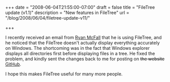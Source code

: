 +++
date = "2008-06-04T21:55:00-07:00"
draft = false
title = "FileTree update (v1.1)"
description = "New features in FileTree"
url = "/blog/2008/06/04/filetree-update-v11/"

+++

I recently received an email from [Ryan McFall](http://www.hope.edu/cs/mcfall/) that he is using FileTree, and he noticed that the FileTree doesn't actually display everything accurately on Windows. The shortcoming was in the fact that Windows explorer displays all directories first before displaying files in a tree. He fixed the problem, and kindly sent the changes back to me for posting on ~~the website~~ [GitHub](https://github.com/arashpayan/FileTree).

I hope this makes FileTree useful for many more people.
